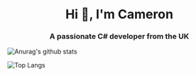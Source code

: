 <h1 align="center">Hi 👋, I'm Cameron</h1>
<h3 align="center">A passionate C# developer from the UK</h3>



![Anurag's github stats](https://github-readme-stats.vercel.app/api?username=cameron-stuart&show_icons=true&count_private=true)

![Top Langs](https://github-readme-stats.vercel.app/api/top-langs/?username=Cameron-Stuart)
